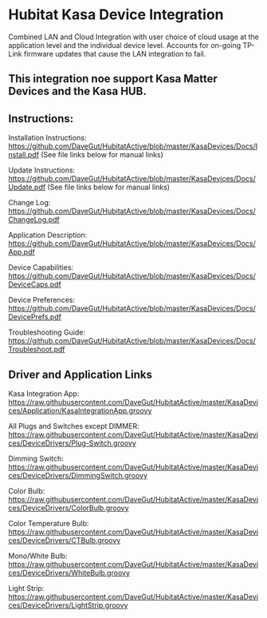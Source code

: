 # Hubitat Kasa Device Integration
Combined LAN and Cloud Integration with user choice of cloud usage at the application level and the individual device level.  Accounts for on-going TP-Link firmware updates that cause the LAN integration to fail.

## This integration noe support Kasa Matter Devices and the Kasa HUB.

## Instructions:
Installation Instructions:  https://github.com/DaveGut/HubitatActive/blob/master/KasaDevices/Docs/Install.pdf
(See file links below for manual links)

Update Instructions:  https://github.com/DaveGut/HubitatActive/blob/master/KasaDevices/Docs/Update.pdf
(See file links below for manual links)

Change Log:  https://github.com/DaveGut/HubitatActive/blob/master/KasaDevices/Docs/ChangeLog.pdf

Application Description:  https://github.com/DaveGut/HubitatActive/blob/master/KasaDevices/Docs/App.pdf

Device Capabilities:  https://github.com/DaveGut/HubitatActive/blob/master/KasaDevices/Docs/DeviceCaps.pdf

Device Preferences:  https://github.com/DaveGut/HubitatActive/blob/master/KasaDevices/Docs/DevicePrefs.pdf

Troubleshooting Guide:  https://github.com/DaveGut/HubitatActive/blob/master/KasaDevices/Docs/Troubleshoot.pdf

## Driver and Application Links

Kasa Integration App:  https://raw.githubusercontent.com/DaveGut/HubitatActive/master/KasaDevices/Application/KasaIntegrationApp.groovy

All Plugs and Switches except DIMMER:  https://raw.githubusercontent.com/DaveGut/HubitatActive/master/KasaDevices/DeviceDrivers/Plug-Switch.groovy

Dimming Switch: https://raw.githubusercontent.com/DaveGut/HubitatActive/master/KasaDevices/DeviceDrivers/DimmingSwitch.groovy

Color Bulb:  https://raw.githubusercontent.com/DaveGut/HubitatActive/master/KasaDevices/DeviceDrivers/ColorBulb.groovy

Color Temperature Bulb:  https://raw.githubusercontent.com/DaveGut/HubitatActive/master/KasaDevices/DeviceDrivers/CTBulb.groovy

Mono/White Bulb:  https://raw.githubusercontent.com/DaveGut/HubitatActive/master/KasaDevices/DeviceDrivers/WhiteBulb.groovy

Light Strip: https://raw.githubusercontent.com/DaveGut/HubitatActive/master/KasaDevices/DeviceDrivers/LightStrip.groovy	


